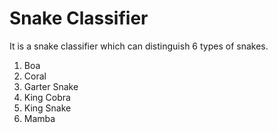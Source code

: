 # Snake Classifier

It is a snake classifier which can distinguish 6 types of snakes.

1. Boa
2. Coral
3. Garter Snake
4. King Cobra
5. King Snake
6. Mamba
